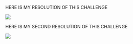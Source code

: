 HERE IS MY RESOLUTION OF THIS CHALLENGE 


<a target="_blank"><img src="https://mir-s3-cdn-cf.behance.net/project_modules/fs/835bf6142914517.627478422e1c7.png" target="_blank"></a>




HERE IS MY SECOND RESOLUTION OF THIS CHALLENGE 



<a target="_blank"><img src="https://mir-s3-cdn-cf.behance.net/project_modules/fs/43a7cc142914517.627478422e8f0.png" target="_blank"></a>